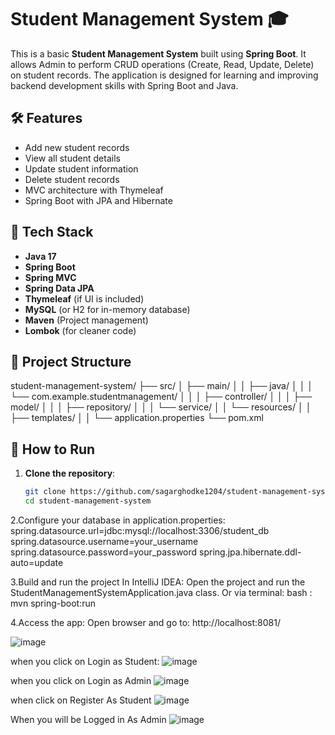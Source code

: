 # Student Management System 🎓

This is a basic **Student Management System** built using **Spring Boot**. It allows Admin to perform CRUD operations (Create, Read, Update, Delete) on student records. The application is designed for learning and improving backend development skills with Spring Boot and Java.

## 🛠️ Features

- Add new student records
- View all student details
- Update student information
- Delete student records
- MVC architecture with Thymeleaf 
- Spring Boot with JPA and Hibernate

## 🧰 Tech Stack

- **Java 17**
- **Spring Boot**
- **Spring MVC**
- **Spring Data JPA**
- **Thymeleaf** (if UI is included)
- **MySQL** (or H2 for in-memory database)
- **Maven** (Project management)
- **Lombok** (for cleaner code)

## 📁 Project Structure
student-management-system/
├── src/
│ ├── main/
│ │ ├── java/
│ │ │ └── com.example.studentmanagement/
│ │ │ ├── controller/
│ │ │ ├── model/
│ │ │ ├── repository/
│ │ │ └── service/
│ │ └── resources/
│ │ ├── templates/
│ │ └── application.properties
└── pom.xml


## 🧪 How to Run

1. **Clone the repository**:
   ```bash
   git clone https://github.com/sagarghodke1204/student-management-system.git
   cd student-management-system
   
2.Configure your database in application.properties:
spring.datasource.url=jdbc:mysql://localhost:3306/student_db
spring.datasource.username=your_username
spring.datasource.password=your_password
spring.jpa.hibernate.ddl-auto=update

3.Build and run the project
In IntelliJ IDEA: Open the project and run the StudentManagementSystemApplication.java class.
Or via terminal:
bash :
mvn spring-boot:run

4.Access the app:
Open browser and go to: http://localhost:8081/

![image](https://github.com/user-attachments/assets/38ef40c2-a60e-46c9-9c0d-3c4098b1b407)

when you click on Login as Student:
![image](https://github.com/user-attachments/assets/bd4f625b-c466-4a34-87d4-22666f6b9488)

when you click on Login as Admin
![image](https://github.com/user-attachments/assets/5dd6bff7-2e02-46bf-9795-6df1f7d2457a)

when click on Register As Student
![image](https://github.com/user-attachments/assets/9effb8fe-1380-4096-b875-708f8d19b824)

When you will be Logged in As Admin
![image](https://github.com/user-attachments/assets/ca4f9cb1-d121-4951-9a0c-0b745cc61854)








